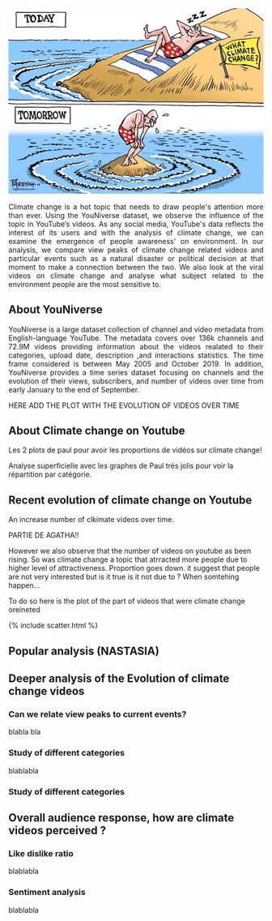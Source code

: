 <img width="720" src="img/intro.jpg">

<p style='text-align: justify;'>  
Climate change is a hot topic that needs to draw people's attention more than ever. Using the YouNiverse dataset, we observe the influence of the topic in YouTube’s videos. As any social media, YouTube's data reflects the interest of its users and with the analysis of climate change, we can examine the emergence of people awareness' on environment. In our analysis, we compare view peaks of climate change related videos and particular events such as a natural disaster or political decision at that moment to make a connection between the two. We also look at the viral videos on climate change and analyse what subject related to the environment people are the most sensitive to.
</p>
  
## About YouNiverse

<p style='text-align: justify;'>  
YouNiverse is a large dataset collection of channel and video metadata from English-language YouTube. The metadata covers over 136k channels and 72.9M videos providing information about the videos realated to their categories, upload date, description ,and interactions statistics. The time frame considered is between May 2005 and October 2019. In addition, YouNiverse provides a time series dataset focusing on channels and the evolution of their views, subscribers, and number of videos over time from early January to the end of September. 


HERE ADD THE PLOT WITH THE EVOLUTION OF VIDEOS OVER TIME

</p>

## About Climate change on Youtube

Les 2 plots de paul pour avoir les proportions de vidéos sur climate change!


Analyse superficielle avec les graphes de Paul très jolis pour voir la répartition par catégorie. 

## Recent evolution of climate change on Youtube
<p style='text-align: justify;'>  
An increase number of clkimate videos over time.


PARTIE DE AGATHA!!

However we also observe that the number of videos on youtube as been rising. So was climate change a topic that atrracted more people due to higher level of attractiveness.  Proportion goes down.  it suggest that people are not very interested but is it true is it not due to ? When somtehing happen...

To do so here is the plot of the part of videos that were climate change oreineted

</p>

{% include scatter.html %}

## Popular analysis (NASTASIA)




## Deeper analysis of the Evolution of climate change videos

### Can we relate view peaks to current events? 

<p style='text-align: justify;'>  
blabla bla
</p>

### Study of different categories 

<p style='text-align: justify;'>  
blablabla
</p>


### Study of different categories 

## Overall audience response, how are climate videos perceived ?

### Like dislike ratio
<p style='text-align: justify;'>  
blablabla
</p>

### Sentiment analysis
<p style='text-align: justify;'>  
blablabla
</p>